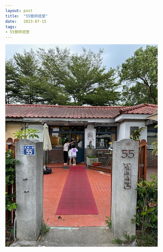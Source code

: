 ```yaml
---
layout: post
title:  "55號烘焙室"
date:   2023-07-15
tags:
- 55號烘焙室
---
```

![55號烘焙室](/media/2023-07-15-55號烘焙室.jpeg)
